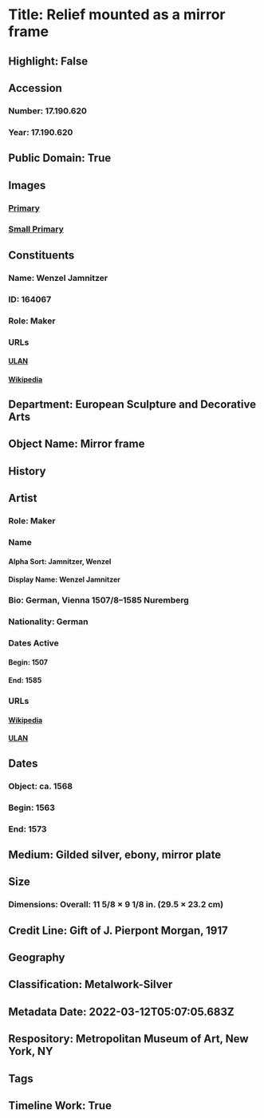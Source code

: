 # Title: Relief mounted as a mirror frame
## Highlight: False
## Accession
### Number: 17.190.620
### Year: 17.190.620
## Public Domain: True
## Images
### [Primary](https://images.metmuseum.org/CRDImages/es/original/DP102275.jpg)
### [Small Primary](https://images.metmuseum.org/CRDImages/es/web-large/DP102275.jpg)
## Constituents
### Name: Wenzel Jamnitzer
### ID: 164067
### Role: Maker
### URLs
#### [ULAN](http://vocab.getty.edu/page/ulan/500023107)
#### [Wikipedia](https://www.wikidata.org/wiki/Q90247)
## Department: European Sculpture and Decorative Arts
## Object Name: Mirror frame
## History
## Artist
### Role: Maker
### Name
#### Alpha Sort: Jamnitzer, Wenzel
#### Display Name: Wenzel Jamnitzer
### Bio: German, Vienna 1507/8–1585 Nuremberg
### Nationality: German
### Dates Active
#### Begin: 1507
#### End: 1585
### URLs
#### [Wikipedia](https://www.wikidata.org/wiki/Q90247)
#### [ULAN](http://vocab.getty.edu/page/ulan/500023107)
## Dates
### Object: ca. 1568
### Begin: 1563
### End: 1573
## Medium: Gilded silver, ebony, mirror plate
## Size
### Dimensions: Overall: 11 5/8 × 9 1/8 in. (29.5 × 23.2 cm)
## Credit Line: Gift of J. Pierpont Morgan, 1917
## Geography
## Classification: Metalwork-Silver
## Metadata Date: 2022-03-12T05:07:05.683Z
## Respository: Metropolitan Museum of Art, New York, NY
## Tags
## Timeline Work: True